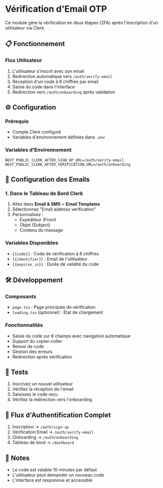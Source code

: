 # Vérification d'Email OTP

Ce module gère la vérification en deux étapes (2FA) après l'inscription d'un utilisateur via Clerk.

## 📋 Fonctionnement

### Flux Utilisateur
1. L'utilisateur s'inscrit avec son email
2. Redirection automatique vers `/auth/verify-email`
3. Réception d'un code à 6 chiffres par email
4. Saisie du code dans l'interface
5. Redirection vers `/auth/onboarding` après validation

## ⚙️ Configuration

### Prérequis
- Compte Clerk configuré
- Variables d'environnement définies dans `.env`

### Variables d'Environnement
```env
NEXT_PUBLIC_CLERK_AFTER_SIGN_UP_URL=/auth/verify-email
NEXT_PUBLIC_CLERK_AFTER_VERIFICATION_URL=/auth/onboarding
```

## 🔧 Configuration des Emails

### 1. Dans le Tableau de Bord Clerk
1. Allez dans **Email & SMS** > **Email Templates**
2. Sélectionnez "Email address verification"
3. Personnalisez :
   - Expéditeur (From)
   - Objet (Subject)
   - Contenu du message

### Variables Disponibles
- `{{code}}` : Code de vérification à 6 chiffres
- `{{identifier}}` : Email de l'utilisateur
- `{{expires_in}}` : Durée de validité du code

## 🛠 Développement

### Composants
- `page.tsx` : Page principale de vérification
- `loading.tsx` (optionnel) : État de chargement

### Fonctionnalités
- Saisie du code sur 6 champs avec navigation automatique
- Support du copier-coller
- Renvoi de code
- Gestion des erreurs
- Redirection après vérification

## 🧪 Tests
1. Inscrivez un nouvel utilisateur
2. Vérifiez la réception de l'email
3. Saisissez le code reçu
4. Vérifiez la redirection vers l'onboarding

## 🔄 Flux d'Authentification Complet
1. Inscription → `/auth/sign-up`
2. Vérification Email → `/auth/verify-email`
3. Onboarding → `/auth/onboarding`
4. Tableau de bord → `/dashboard`

## 📝 Notes
- Le code est valable 10 minutes par défaut
- L'utilisateur peut demander un nouveau code
- L'interface est responsive et accessible
